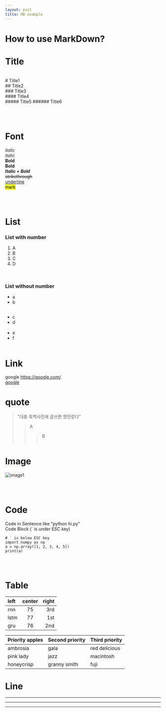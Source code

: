 ```yaml
---
layout: post
title: MD example
---
```


# How to use MarkDown? <br>

# Title <br>
<br>
# Title1 <br>
## Title2 <br>
### Title3 <br>
#### Title4 <br>
##### Title5
###### Title6

<br> <br>

# Font <br>
*italic* <br>
_italic_ <br>
**Bold** <br>
__Bold__ <br>
**_Italic + Bold_** <br>
~~strikethrough~~ <br>
<u>underline</u> <br>
<mark>mark</mark> <br>

<br> <br>

# List <br>
### List with number <br>
1. A
2. B
3. C
5. D
<br>

### List without number <br>
* a
* b
<br> <br>
- c
- d
<br> <br>
- e
- f
<br> <br>

# Link <br>
google  https://google.com/  <br>
[google](https://google.com/)

# quote <br>
> "대충 흑백사진에 글쓰면 명언같다"
>> A
>>> B
<br> <br>

# Image <br>
![image1](imagelink) <br>

<br> <br>

# Code <br>
Code in Sentence like "python hi.py" <br>
Code Block (` is under ESC key)<br>
```
# ` is below ESC key
import numpy as np
a = np.array([1, 2, 3, 4, 5])
print(a)
```
<br> <br>

# Table <br>
  
| left | center | right |
|:---|:---:|---:|
| rnn | 75 | 3rd |
| lstm | 77 | 1st |
| gru | 76 | 2nd |
  
  
| Priority apples | Second priority | Third priority |
|-------|--------|---------|
| ambrosia | gala | red delicious |
| pink lady | jazz | macintosh |
| honeycrisp | granny smith | fuji |
  
# Line <br>
---
***
---
